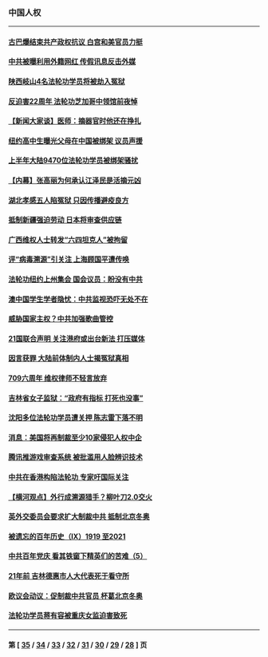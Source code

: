 ### 中国人权
---
#### [古巴爆结束共产政权抗议 白宫和美官员力挺](../../pages/ncid278/n13084114.md) 
#### [中共被曝利用外籍网红 传假讯息反击外媒](../../pages/ncid278/n13083816.md) 
#### [陕西岐山4名法轮功学员将被劫入冤狱](../../pages/ncid278/n13083690.md) 
#### [反迫害22周年 法轮功芝加哥中领馆前夜悼](../../pages/ncid278/n13083744.md) 
#### [【新闻大家谈】医师：摘器官时他还在挣扎](../../pages/ncid278/n13083713.md) 
#### [纽约高中生曝光父母在中国被绑架 议员声援](../../pages/ncid278/n13082589.md) 
#### [上半年大陆9470位法轮功学员被绑架骚扰](../../pages/ncid278/n13081326.md) 
#### [【内幕】张高丽为何承认江泽民是活摘元凶](../../pages/ncid278/n13082162.md) 
#### [湖北孝感五人陷冤狱 只因传播避疫良方](../../pages/ncid278/n13082042.md) 
#### [抵制新疆强迫劳动 日本将审查供应链](../../pages/ncid278/n13082163.md) 
#### [广西维权人士转发“六四坦克人”被拘留](../../pages/ncid278/n13081375.md) 
#### [评“病毒溯源”引关注 上海顾国平遭传唤](../../pages/ncid278/n13081364.md) 
#### [法轮功纽约上州集会 国会议员：盼没有中共](../../pages/ncid278/n13081092.md) 
#### [澳中国学生学者隐忧：中共监视恐吓无处不在](../../pages/ncid278/n13080804.md) 
#### [威胁国家主权？中共加强歌曲管控](../../pages/ncid278/n13079941.md) 
#### [21国联合声明 关注港府或出台新法 打压媒体](../../pages/ncid278/n13079359.md) 
#### [因言获罪 大陆前体制内人士揭冤狱真相](../../pages/ncid278/n13075104.md) 
#### [709六周年 维权律师不轻言放弃](../../pages/ncid278/n13079118.md) 
#### [吉林省女子监狱：“政府有指标 打死也没事”](../../pages/ncid278/n13077655.md) 
#### [沈阳多位法轮功学员遭关押 陈志雷下落不明](../../pages/ncid278/n13078423.md) 
#### [消息：美国将再制裁至少10家侵犯人权中企](../../pages/ncid278/n13077699.md) 
#### [腾讯推游戏审查系统 被批滥用人脸辨识技术](../../pages/ncid278/n13077634.md) 
#### [中共在香港构陷法轮功 专家吁国际关注](../../pages/ncid278/n13077152.md) 
#### [【横河观点】外行成溯源猎手？柳叶刀2.0交火](../../pages/ncid278/n13077266.md) 
#### [英外交委员会要求扩大制裁中共 抵制北京冬奥](../../pages/ncid278/n13076754.md) 
#### [被遗忘的百年历史（Ⅸ）1919 至2021](../../pages/ncid278/n13048246.md) 
#### [中共百年党庆 看其铁窗下精英们的苦难（5）](../../pages/ncid278/n13076766.md) 
#### [21年前 吉林德惠市人大代表死于看守所](../../pages/ncid278/n13076677.md) 
#### [欧议会动议：促制裁中共官员 杯葛北京冬奥](../../pages/ncid278/n13076851.md) 
#### [法轮功学员蒋有容被重庆女监迫害致死](../../pages/ncid278/n13076179.md) 

---
#### 第 [ [35](./35.md) / [34](./34.md) / [33](./33.md) / [32](./32.md) / [31](./31.md) / [30](./30.md) / [29](./29.md) / [28](./28.md) ] 页
